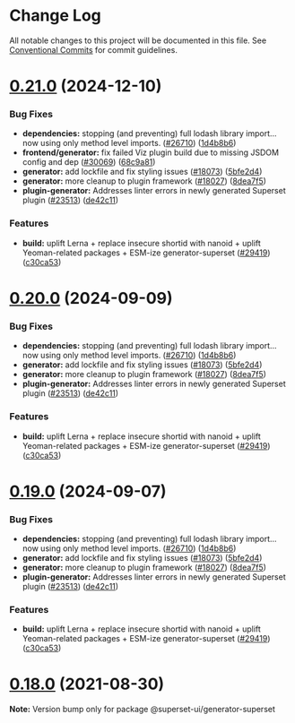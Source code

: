 # Change Log

All notable changes to this project will be documented in this file.
See [Conventional Commits](https://conventionalcommits.org) for commit guidelines.

# [0.21.0](https://github.com/apache/superset/compare/v2021.41.0...v0.21.0) (2024-12-10)

### Bug Fixes

- **dependencies:** stopping (and preventing) full lodash library import... now using only method level imports. ([#26710](https://github.com/apache/superset/issues/26710)) ([1d4b8b6](https://github.com/apache/superset/commit/1d4b8b69896776cf8831b8202e69424e14067011))
- **frontend/generator:** fix failed Viz plugin build due to missing JSDOM config and dep ([#30069](https://github.com/apache/superset/issues/30069)) ([68c9a81](https://github.com/apache/superset/commit/68c9a8177c553c4bd0831ddd7ca244b05d6f9111))
- **generator:** add lockfile and fix styling issues ([#18073](https://github.com/apache/superset/issues/18073)) ([5bfe2d4](https://github.com/apache/superset/commit/5bfe2d47b0d46d6f561fdae6e803d6929ffe840b))
- **generator:** more cleanup to plugin framework ([#18027](https://github.com/apache/superset/issues/18027)) ([8dea7f5](https://github.com/apache/superset/commit/8dea7f500bea194f55c15c9f1511a35b2c328cd6))
- **plugin-generator:** Addresses linter errors in newly generated Superset plugin ([#23513](https://github.com/apache/superset/issues/23513)) ([de42c11](https://github.com/apache/superset/commit/de42c11f99355e5fba2c2162ff180ee273801766))

### Features

- **build:** uplift Lerna + replace insecure shortid with nanoid + uplift Yeoman-related packages + ESM-ize generator-superset ([#29419](https://github.com/apache/superset/issues/29419)) ([c30ca53](https://github.com/apache/superset/commit/c30ca534a38f624bfc87fcfa1c1161b542115822))

# [0.20.0](https://github.com/apache/superset/compare/v2021.41.0...v0.20.0) (2024-09-09)

### Bug Fixes

- **dependencies:** stopping (and preventing) full lodash library import... now using only method level imports. ([#26710](https://github.com/apache/superset/issues/26710)) ([1d4b8b6](https://github.com/apache/superset/commit/1d4b8b69896776cf8831b8202e69424e14067011))
- **generator:** add lockfile and fix styling issues ([#18073](https://github.com/apache/superset/issues/18073)) ([5bfe2d4](https://github.com/apache/superset/commit/5bfe2d47b0d46d6f561fdae6e803d6929ffe840b))
- **generator:** more cleanup to plugin framework ([#18027](https://github.com/apache/superset/issues/18027)) ([8dea7f5](https://github.com/apache/superset/commit/8dea7f500bea194f55c15c9f1511a35b2c328cd6))
- **plugin-generator:** Addresses linter errors in newly generated Superset plugin ([#23513](https://github.com/apache/superset/issues/23513)) ([de42c11](https://github.com/apache/superset/commit/de42c11f99355e5fba2c2162ff180ee273801766))

### Features

- **build:** uplift Lerna + replace insecure shortid with nanoid + uplift Yeoman-related packages + ESM-ize generator-superset ([#29419](https://github.com/apache/superset/issues/29419)) ([c30ca53](https://github.com/apache/superset/commit/c30ca534a38f624bfc87fcfa1c1161b542115822))

# [0.19.0](https://github.com/apache/superset/compare/v2021.41.0...v0.19.0) (2024-09-07)

### Bug Fixes

- **dependencies:** stopping (and preventing) full lodash library import... now using only method level imports. ([#26710](https://github.com/apache/superset/issues/26710)) ([1d4b8b6](https://github.com/apache/superset/commit/1d4b8b69896776cf8831b8202e69424e14067011))
- **generator:** add lockfile and fix styling issues ([#18073](https://github.com/apache/superset/issues/18073)) ([5bfe2d4](https://github.com/apache/superset/commit/5bfe2d47b0d46d6f561fdae6e803d6929ffe840b))
- **generator:** more cleanup to plugin framework ([#18027](https://github.com/apache/superset/issues/18027)) ([8dea7f5](https://github.com/apache/superset/commit/8dea7f500bea194f55c15c9f1511a35b2c328cd6))
- **plugin-generator:** Addresses linter errors in newly generated Superset plugin ([#23513](https://github.com/apache/superset/issues/23513)) ([de42c11](https://github.com/apache/superset/commit/de42c11f99355e5fba2c2162ff180ee273801766))

### Features

- **build:** uplift Lerna + replace insecure shortid with nanoid + uplift Yeoman-related packages + ESM-ize generator-superset ([#29419](https://github.com/apache/superset/issues/29419)) ([c30ca53](https://github.com/apache/superset/commit/c30ca534a38f624bfc87fcfa1c1161b542115822))

# [0.18.0](https://github.com/apache-superset/superset-ui/compare/v0.17.87...v0.18.0) (2021-08-30)

**Note:** Version bump only for package @superset-ui/generator-superset
